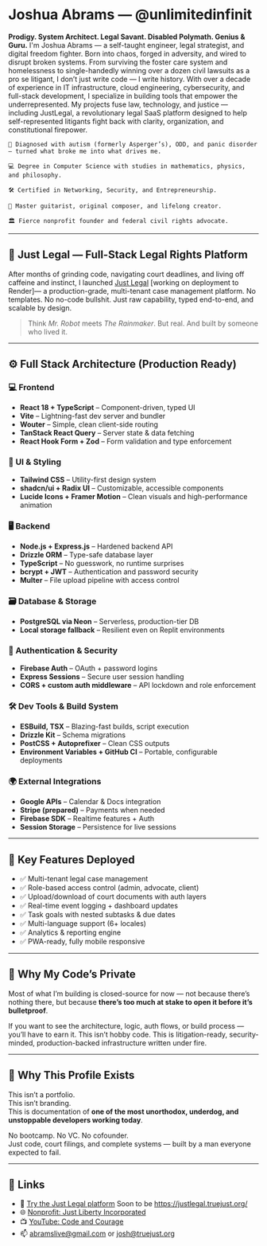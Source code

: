 # Joshua Abrams — @unlimitedinfinit
**Prodigy. System Architect. Legal Savant. Disabled Polymath. Genius & Guru.**
I'm Joshua Abrams — a self-taught engineer, legal strategist, and digital freedom fighter. Born into chaos, forged in adversity, and wired to disrupt broken systems. 
From surviving the foster care system and homelessness to single-handedly winning over a dozen civil lawsuits as a pro se litigant, I don’t just write code — I write history.
With over a decade of experience in IT infrastructure, cloud engineering, cybersecurity, and full-stack development, I specialize in building tools that empower the underrepresented. 
My projects fuse law, technology, and justice — including JustLegal, a revolutionary legal SaaS platform designed to help self-represented litigants fight back with clarity, organization, and constitutional firepower.

    🧠 Diagnosed with autism (formerly Asperger’s), ODD, and panic disorder — turned what broke me into what drives me.

    💻 Degree in Computer Science with studies in mathematics, physics, and philosophy.

    🛠 Certified in Networking, Security, and Entrepreneurship.

    🎸 Master guitarist, original composer, and lifelong creator.

    🏛 Fierce nonprofit founder and federal civil rights advocate.

---

## 🧠 Just Legal — Full-Stack Legal Rights Platform

After months of grinding code, navigating court deadlines, and living off caffeine and instinct, I launched [Just Legal](https://justlegal.replit.app) [working on deployment to Render]— a production-grade, multi-tenant case management platform. No templates. No no-code bullshit. Just raw capability, typed end-to-end, and scalable by design.

> Think *Mr. Robot* meets *The Rainmaker*. But real. And built by someone who lived it.

---

## ⚙️ Full Stack Architecture (Production Ready)

### 💻 Frontend

- **React 18 + TypeScript** – Component-driven, typed UI
- **Vite** – Lightning-fast dev server and bundler
- **Wouter** – Simple, clean client-side routing
- **TanStack React Query** – Server state & data fetching
- **React Hook Form + Zod** – Form validation and type enforcement

### 🎨 UI & Styling

- **Tailwind CSS** – Utility-first design system
- **shadcn/ui + Radix UI** – Customizable, accessible components
- **Lucide Icons + Framer Motion** – Clean visuals and high-performance animation

### 🖥️ Backend

- **Node.js + Express.js** – Hardened backend API
- **Drizzle ORM** – Type-safe database layer
- **TypeScript** – No guesswork, no runtime surprises
- **bcrypt + JWT** – Authentication and password security
- **Multer** – File upload pipeline with access control

### 🗃️ Database & Storage

- **PostgreSQL via Neon** – Serverless, production-tier DB
- **Local storage fallback** – Resilient even on Replit environments

### 🔐 Authentication & Security

- **Firebase Auth** – OAuth + password logins
- **Express Sessions** – Secure user session handling
- **CORS + custom auth middleware** – API lockdown and role enforcement

### 🛠️ Dev Tools & Build System

- **ESBuild, TSX** – Blazing-fast builds, script execution
- **Drizzle Kit** – Schema migrations
- **PostCSS + Autoprefixer** – Clean CSS outputs
- **Environment Variables + GitHub CI** – Portable, configurable deployments

### 🌍 External Integrations

- **Google APIs** – Calendar & Docs integration
- **Stripe (prepared)** – Payments when needed
- **Firebase SDK** – Realtime features + Auth
- **Session Storage** – Persistence for live sessions

---

## 🔑 Key Features Deployed

- ✅ Multi-tenant legal case management  
- ✅ Role-based access control (admin, advocate, client)  
- ✅ Upload/download of court documents with auth layers  
- ✅ Real-time event logging + dashboard updates  
- ✅ Task goals with nested subtasks & due dates  
- ✅ Multi-language support (6+ locales)  
- ✅ Analytics & reporting engine  
- ✅ PWA-ready, fully mobile responsive

---

## 🧬 Why My Code’s Private

Most of what I’m building is closed-source for now — not because there’s nothing there, but because **there’s too much at stake to open it before it’s bulletproof**.

If you want to see the architecture, logic, auth flows, or build process — you’ll have to earn it. This isn’t hobby code. This is litigation-ready, security-minded, production-backed infrastructure written under fire.

---

## 🎯 Why This Profile Exists

This isn’t a portfolio.  
This isn’t branding.  
This is documentation of **one of the most unorthodox, underdog, and unstoppable developers working today**.

No bootcamp. No VC. No cofounder.  
Just code, court filings, and complete systems — built by a man everyone expected to fail.

---

## 📡 Links

- 🔗 [Try the Just Legal platform](https://justlegal.replit.app)  Soon to be https://justlegal.truejust.org/ 
- 🌐 [Nonprofit: Just Liberty Incorporated](https://truejust.org)  
- 📺 [YouTube: Code and Courage](https://www.youtube.com/@CodeandCourage)  
- 📫 abramslive@gmail.com  or josh@truejust.org 
